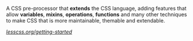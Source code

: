  A CSS pre-processor that <strong>extends</strong> the CSS language, adding features that allow <strong>variables</strong>, <strong>mixins</strong>, <strong>operations</strong>, <strong>functions</strong> and many other techniques to make CSS that is more maintainable, themable and extendable.

<i>[lesscss.org/getting-started](http://lesscss.org/#getting-started)</i>
